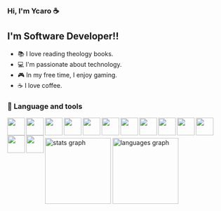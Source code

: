 ### Hi, I'm Ycaro ☕

## I'm Software Developer!!


- 📚 I love reading theology books.
- 💻 I'm passionate about technology.
- 🎮 In my free time, I enjoy gaming.
- ☕ I love coffee.

### 🧰 Language and tools 
<img align="left" width="40px" src="https://cdn.jsdelivr.net/gh/devicons/devicon@latest/icons/python/python-original.svg" />
<img align="left" width="40px" src="https://cdn.jsdelivr.net/gh/devicons/devicon@latest/icons/php/php-original.svg" />
<img align="left" width="40px" src="https://cdn.jsdelivr.net/gh/devicons/devicon@latest/icons/laravel/laravel-original.svg" />
<img align="left" width="40px" src="https://cdn.jsdelivr.net/gh/devicons/devicon@latest/icons/vuejs/vuejs-original.svg" />
<img align="left" width="40px" src="https://cdn.jsdelivr.net/gh/devicons/devicon@latest/icons/javascript/javascript-original.svg" />
<img align="left" width="40px" src="https://cdn.jsdelivr.net/gh/devicons/devicon@latest/icons/react/react-original.svg" />
<img align="left" width="40px" src="https://cdn.jsdelivr.net/gh/devicons/devicon@latest/icons/nodejs/nodejs-plain-wordmark.svg" />
<img align="left" width="40px" src="https://cdn.jsdelivr.net/gh/devicons/devicon@latest/icons/git/git-original.svg" />
<img align="left" width="40px" src="https://cdn.jsdelivr.net/gh/devicons/devicon@latest/icons/java/java-original.svg" />
<img align="left" width="40px" src="https://cdn.jsdelivr.net/gh/devicons/devicon@latest/icons/mysql/mysql-original.svg" />
<img align="left" width="40px" src="https://cdn.jsdelivr.net/gh/devicons/devicon@latest/icons/insomnia/insomnia-original.svg" /> 
<img align="left" width="40px" src="https://cdn.jsdelivr.net/gh/devicons/devicon@latest/icons/bootstrap/bootstrap-original.svg" />
<img align="left" width="40px" src="https://cdn.jsdelivr.net/gh/devicons/devicon@latest/icons/tailwindcss/tailwindcss-original.svg" />         
<br/>

##

<div align="left">
  <img src="https://github-readme-stats.vercel.app/api?username=ycaroarj&hide_title=false&hide_rank=false&show_icons=true&include_all_commits=true&count_private=true&disable_animations=false&theme=swift&locale=en&hide_border=false&order=1" height="150" alt="stats graph"  />
  <img src="https://github-readme-stats.vercel.app/api/top-langs?username=ycaroarj&locale=en&hide_title=false&layout=compact&card_width=320&langs_count=5&theme=swift&hide_border=false&order=2" height="150" alt="languages graph"  />
</div>

###
